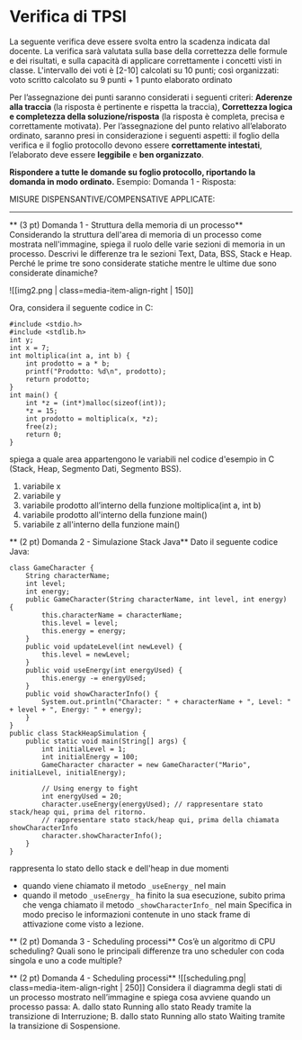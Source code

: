 # Verifica di TPSI 

La seguente verifica deve essere svolta entro la scadenza indicata dal docente. La verifica sarà valutata sulla base della correttezza delle formule e dei risultati, e sulla capacità di applicare correttamente  i concetti visti in classe. L'intervallo dei voti è [2-10] calcolati su 10 punti; così organizzati: voto scritto calcolato su 9 punti + 1 punto elaborato ordinato

Per l’assegnazione dei punti saranno considerati i seguenti criteri:  **Aderenze alla traccia** (la risposta è pertinente e rispetta la traccia), **Correttezza logica e completezza della soluzione/risposta** (la risposta è completa, precisa e correttamente motivata). Per l’assegnazione del punto relativo all’elaborato ordinato, saranno presi in considerazione i seguenti aspetti: il foglio della verifica e il foglio protocollo devono essere **correttamente intestati**, l’elaborato deve essere **leggibile** e **ben organizzato**.

**Rispondere a tutte le domande su foglio protocollo, riportando la domanda in modo ordinato.**
Esempio: Domanda 1 - Risposta:

MISURE DISPENSANTIVE/COMPENSATIVE APPLICATE:
__________
** (3 pt) Domanda 1 - Struttura della memoria di un processo**
Considerando la struttura dell'area di memoria di un processo come mostrata nell'immagine, spiega il ruolo delle varie sezioni di memoria in un processo. Descrivi le differenze tra le sezioni Text, Data, BSS, Stack e Heap. Perché le prime tre sono considerate statiche mentre le ultime due sono considerate dinamiche?

![[img2.png | class=media-item-align-right | 150]]

Ora, considera il seguente codice in C:

```
#include <stdio.h>
#include <stdlib.h>
int y;
int x = 7;
int moltiplica(int a, int b) {
    int prodotto = a * b;
    printf("Prodotto: %d\n", prodotto);
    return prodotto;
}
int main() {
    int *z = (int*)malloc(sizeof(int));
    *z = 15;
    int prodotto = moltiplica(x, *z);
    free(z);
    return 0;
}
```

spiega a quale area appartengono le variabili nel codice d'esempio  in C (Stack, Heap, Segmento Dati, Segmento BSS).
1. variabile x
2. variabile y
3. variabile prodotto all’interno della funzione moltiplica(int a, int b)
4. variabile prodotto all'interno della funzione main()
5. variabile z all'interno della funzione main()

** (2 pt) Domanda 2 - Simulazione Stack Java**
Dato il seguente codice Java:
```
class GameCharacter {
    String characterName;
    int level;
    int energy;
    public GameCharacter(String characterName, int level, int energy) {
        this.characterName = characterName;
        this.level = level;
        this.energy = energy;
    }
    public void updateLevel(int newLevel) {
        this.level = newLevel; 
    }
    public void useEnergy(int energyUsed) {
        this.energy -= energyUsed; 
    }
    public void showCharacterInfo() {
        System.out.println("Character: " + characterName + ", Level: " + level + ", Energy: " + energy);
    }
}
public class StackHeapSimulation {
    public static void main(String[] args) {
        int initialLevel = 1;
        int initialEnergy = 100;
        GameCharacter character = new GameCharacter("Mario", initialLevel, initialEnergy);

        // Using energy to fight
        int energyUsed = 20;
        character.useEnergy(energyUsed); // rappresentare stato stack/heap qui, prima del ritorno.
		// rappresentare stato stack/heap qui, prima della chiamata showCharacterInfo
        character.showCharacterInfo();
    }
}
```
rappresenta lo stato dello stack e dell'heap in due momenti 
- quando viene chiamato il metodo `_useEnergy_` nel main
- quando il metodo `_useEnergy_` ha finito la sua esecuzione, subito prima che venga chiamato il metodo `_showCharacterInfo_` nel main
Specifica in modo preciso le informazioni contenute in uno stack frame di attivazione come visto a lezione. 

** (2 pt) Domanda 3 - Scheduling processi**
Cos’è un algoritmo di CPU scheduling? Quali sono le principali differenze tra uno scheduler con coda singola e uno a code multiple?

** (2 pt) Domanda 4 - Scheduling processi**
![[scheduling.png| class=media-item-align-right | 250]]
Considera il diagramma degli stati di un processo mostrato nell’immagine e spiega cosa avviene quando un processo passa:
A. dallo stato Running allo stato Ready tramite la transizione di Interruzione;
B. dallo stato Running allo stato Waiting tramite la transizione di Sospensione.

